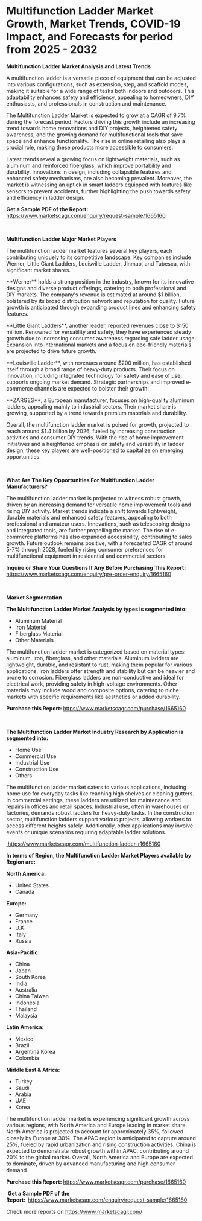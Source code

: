 <p><h1>Multifunction Ladder Market Growth, Market Trends, COVID-19 Impact, and Forecasts for period from 2025 - 2032</h1></p><p><strong>Multifunction Ladder Market Analysis and Latest Trends</strong></p>
<p><p>A multifunction ladder is a versatile piece of equipment that can be adjusted into various configurations, such as extension, step, and scaffold modes, making it suitable for a wide range of tasks both indoors and outdoors. This adaptability enhances safety and efficiency, appealing to homeowners, DIY enthusiasts, and professionals in construction and maintenance.</p><p>The Multifunction Ladder Market is expected to grow at a CAGR of 9.7% during the forecast period. Factors driving this growth include an increasing trend towards home renovations and DIY projects, heightened safety awareness, and the growing demand for multifunctional tools that save space and enhance functionality. The rise in online retailing also plays a crucial role, making these products more accessible to consumers.</p><p>Latest trends reveal a growing focus on lightweight materials, such as aluminum and reinforced fiberglass, which improve portability and durability. Innovations in design, including collapsible features and enhanced safety mechanisms, are also becoming prevalent. Moreover, the market is witnessing an uptick in smart ladders equipped with features like sensors to prevent accidents, further highlighting the push towards safety and efficiency in ladder design.</p></p>
<p><strong>Get a Sample PDF of the Report:&nbsp;</strong> <a href="https://www.marketscagr.com/enquiry/request-sample/1665160?utm_campaign=3018&utm_medium=2&utm_source=Github&utm_content=ia&utm_term=06032025&utm_id=multifunction-ladder">https://www.marketscagr.com/enquiry/request-sample/1665160</a></p>
<p>&nbsp;</p>
<p><strong>Multifunction Ladder Major Market Players</strong></p>
<p><p>The multifunction ladder market features several key players, each contributing uniquely to its competitive landscape. Key companies include Werner, Little Giant Ladders, Louisville Ladder, Jinmao, and Tubesca, with significant market shares.</p><p>**Werner** holds a strong position in the industry, known for its innovative designs and diverse product offerings, catering to both professional and DIY markets. The company's revenue is estimated at around $1 billion, bolstered by its broad distribution network and reputation for quality. Future growth is anticipated through expanding product lines and enhancing safety features.</p><p>**Little Giant Ladders**, another leader, reported revenues close to $150 million. Renowned for versatility and safety, they have experienced steady growth due to increasing consumer awareness regarding safe ladder usage. Expansion into international markets and a focus on eco-friendly materials are projected to drive future growth.</p><p>**Louisville Ladder**, with revenues around $200 million, has established itself through a broad range of heavy-duty products. Their focus on innovation, including integrated technology for safety and ease of use, supports ongoing market demand. Strategic partnerships and improved e-commerce channels are expected to bolster their growth.</p><p>**ZARGES**, a European manufacturer, focuses on high-quality aluminum ladders, appealing mainly to industrial sectors. Their market share is growing, supported by a trend towards premium materials and durability.</p><p>Overall, the multifunction ladder market is poised for growth, projected to reach around $1.4 billion by 2026, fueled by increasing construction activities and consumer DIY trends. With the rise of home improvement initiatives and a heightened emphasis on safety and versatility in ladder design, these key players are well-positioned to capitalize on emerging opportunities.</p></p>
<p>&nbsp;</p>
<p><strong>What Are The Key Opportunities For Multifunction Ladder Manufacturers?</strong></p>
<p><p>The multifunction ladder market is projected to witness robust growth, driven by an increasing demand for versatile home improvement tools and rising DIY activity. Market trends indicate a shift towards lightweight, durable materials and enhanced safety features, appealing to both professional and amateur users. Innovations, such as telescoping designs and integrated tools, are further propelling the market. The rise of e-commerce platforms has also expanded accessibility, contributing to sales growth. Future outlook remains positive, with a forecasted CAGR of around 5-7% through 2028, fueled by rising consumer preferences for multifunctional equipment in residential and commercial sectors.</p></p>
<p><strong>Inquire or Share Your Questions If Any Before Purchasing This Report:</strong> <a href="https://www.marketscagr.com/enquiry/pre-order-enquiry/1665160?utm_campaign=3018&utm_medium=2&utm_source=Github&utm_content=ia&utm_term=06032025&utm_id=multifunction-ladder">https://www.marketscagr.com/enquiry/pre-order-enquiry/1665160</a></p>
<p>&nbsp;</p>
<p><strong>Market Segmentation</strong></p>
<p><strong>The Multifunction Ladder Market Analysis by types is segmented into:</strong></p>
<p><ul><li>Aluminum Material</li><li>Iron Material</li><li>Fiberglass Material</li><li>Other Materials</li></ul></p>
<p><p>The multifunction ladder market is categorized based on material types: aluminum, iron, fiberglass, and other materials. Aluminum ladders are lightweight, durable, and resistant to rust, making them popular for various applications. Iron ladders offer strength and stability but can be heavier and prone to corrosion. Fiberglass ladders are non-conductive and ideal for electrical work, providing safety in high-voltage environments. Other materials may include wood and composite options, catering to niche markets with specific requirements like aesthetics or added durability.</p></p>
<p><strong>Purchase this Report:&nbsp;</strong><a href="https://www.marketscagr.com/purchase/1665160?utm_campaign=3018&utm_medium=2&utm_source=Github&utm_content=ia&utm_term=06032025&utm_id=multifunction-ladder">https://www.marketscagr.com/purchase/1665160</a></p>
<p>&nbsp;</p>
<p><strong>The Multifunction Ladder Market Industry Research by Application is segmented into:</strong></p>
<p><ul><li>Home Use</li><li>Commercial Use</li><li>Industrial Use</li><li>Construction Use</li><li>Others</li></ul></p>
<p><p>The multifunction ladder market caters to various applications, including home use for everyday tasks like reaching high shelves or cleaning gutters. In commercial settings, these ladders are utilized for maintenance and repairs in offices and retail spaces. Industrial use, often in warehouses or factories, demands robust ladders for heavy-duty tasks. In the construction sector, multifunction ladders support various projects, allowing workers to access different heights safely. Additionally, other applications may involve events or unique scenarios requiring adaptable ladder solutions.</p></p>
<p><a href="https://www.marketscagr.com/multifunction-ladder-r1665160?utm_campaign=3018&utm_medium=2&utm_source=Github&utm_content=ia&utm_term=06032025&utm_id=multifunction-ladder">&nbsp;https://www.marketscagr.com/multifunction-ladder-r1665160</a></p>
<p><strong>In terms of Region, the Multifunction Ladder Market Players available by Region are:</strong></p>
<p>
    <p> <strong> North America: </strong>
        <ul>
            <li>United States</li>
            <li>Canada</li>
        </ul>
        </p> 
    <p> <strong> Europe: </strong>
        <ul>
            <li>Germany</li>
            <li>France</li>
            <li>U.K.</li>
            <li>Italy</li>
            <li>Russia</li>
        </ul>
        </p> 
    <p> <strong> Asia-Pacific: </strong>
        <ul>
            <li>China</li>
            <li>Japan</li>
            <li>South Korea</li>
            <li>India</li>
            <li>Australia</li>
            <li>China Taiwan</li>
            <li>Indonesia</li>
            <li>Thailand</li>
            <li>Malaysia</li>
        </ul>
        </p> 
    <p> <strong> Latin America: </strong>
        <ul>
            <li>Mexico</li>
            <li>Brazil</li>
            <li>Argentina Korea</li>
            <li>Colombia</li>
        </ul>
        </p> 
    <p> <strong> Middle East & Africa: </strong>
        <ul>
            <li>Turkey</li>
            <li>Saudi</li>
            <li>Arabia</li>
            <li>UAE</li>
            <li>Korea</li>
        </ul>
    </p>
    </p>
<p><p>The multifunction ladder market is experiencing significant growth across various regions, with North America and Europe leading in market share. North America is projected to account for approximately 35%, followed closely by Europe at 30%. The APAC region is anticipated to capture around 25%, fueled by rapid urbanization and rising construction activities. China is expected to demonstrate robust growth within APAC, contributing around 20% to the global market. Overall, North America and Europe are expected to dominate, driven by advanced manufacturing and high consumer demand.</p></p>
<p><strong>Purchase this Report: </strong><a href="https://www.marketscagr.com/purchase/1665160?utm_campaign=3018&utm_medium=2&utm_source=Github&utm_content=ia&utm_term=06032025&utm_id=multifunction-ladder">https://www.marketscagr.com/purchase/1665160</a></p>
<p>&nbsp;<strong>Get a Sample PDF of the Report:&nbsp;&nbsp;</strong><a href="https://www.marketscagr.com/enquiry/request-sample/1665160?utm_campaign=3018&utm_medium=2&utm_source=Github&utm_content=ia&utm_term=06032025&utm_id=multifunction-ladder">https://www.marketscagr.com/enquiry/request-sample/1665160</a></p>
<p><strong></strong></p>
<p>Check more reports on <a href="https://www.marketscagr.com/?utm_campaign=3018&utm_medium=2&utm_source=Github&utm_content=ia&utm_term=06032025&utm_id=multifunction-ladder">https://www.marketscagr.com/</a></p>